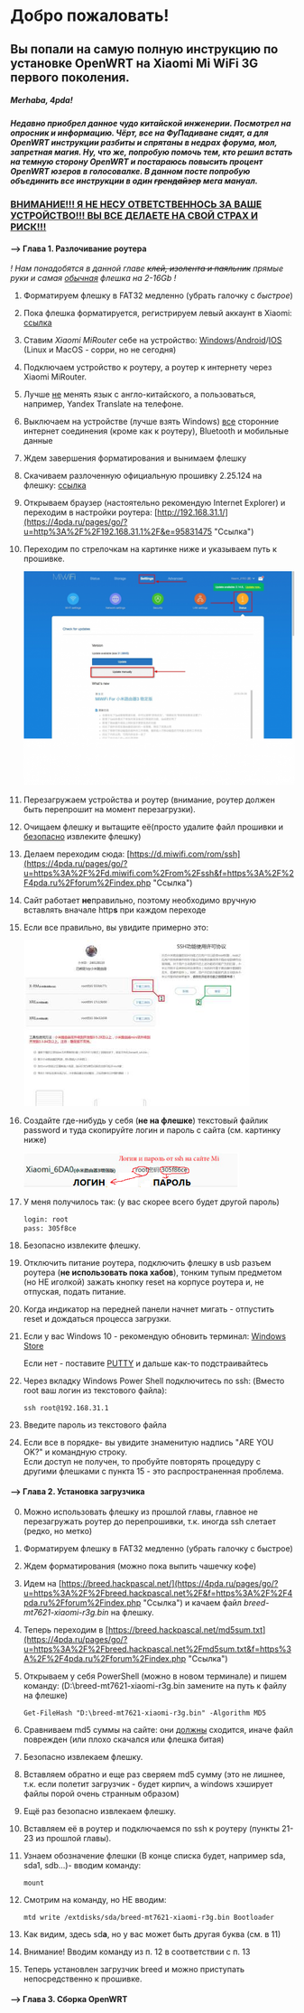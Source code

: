 # Добро пожаловать!

## Вы попали на самую полную инструкцию по установке OpenWRT на Xiaomi Mi WiFi 3G первого поколения.

##### Merhaba, 4pda!

##### Недавно приобрел данное чудо китайской инженерии. Посмотрел на опросник и информацию. Чёрт, все на ФуПадиване сидят, а для OpenWRT инструкции разбиты и спрятаны в недрах форума, мол, запретная магия. Ну, что же, попробую помочь тем, кто решил встать на темную сторону OpenWRT и постараюсь повысить процент OpenWRT юзеров в голосовалке. В данном посте попробую объединить все инструкции в один ~~грендайзер~~ мега мануал.

### <u><b>ВНИМАНИЕ!!! Я НЕ НЕСУ ОТВЕТСТВЕННОСЬ ЗА ВАШЕ УСТРОЙСТВО!!! ВЫ ВСЕ ДЕЛАЕТЕ НА СВОЙ СТРАХ И РИСК!!!</b></u>

#### **--> Глава 1. Разлочивание роутера**

*! Нам понадобятся в данной главе ~~клей, изолента и паяльник~~ прямые руки и самая <u>обычная</u> флешка на 2-16Gb !*  

1. Форматируем флешку в FAT32 медленно (убрать галочку с *быстрое*)  

2. Пока флешка форматируется, регистрируем левый аккаунт в Xiaomi: [ссылка](https://4pda.ru/pages/go/?u=http%3A%2F%2Faccount.xiaomi.com%2F&e=95831475 "Ссылка")  

3. Ставим *Xiaomi MiRouter* себе на устройство: [Windows](https://4pda.ru/forum/index.php?showtopic=808656 "Ссылка")/[Android](https://4pda.ru/forum/index.php?showtopic=661224 "Ссылка")/[IOS](https://4pda.ru/pages/go/?u=https%3A%2F%2Fapps.apple.com%2Fru%2Fapp%2Fmi-wi-fi%2Fid859962702%3Fign-mpt%3Duo%253D4&e=95831475 "Ссылка") (Linux и MacOS - сорри, но не сегодня)  

4. Подключаем устройство к роутеру, а роутер к интернету через Xiaomi MiRouter.  

5. Лучше <u>не</u> менять язык с англо-китайского, а пользоваться, например, Yandex Translate на телефоне.  

6. Выключаем на устройстве (лучше взять Windows) <u>все</u> сторонние интернет соединения (кроме как к роутеру), Bluetooth и мобильные данные  

7. Ждем завершения форматирования и вынимаем флешку  

8. Скачиваем разлоченную официальную прошивку 2.25.124 на флешку: [ссылка](https://4pda.ru/forum/index.php?showtopic=837667&view=findpost&p=78857001 "Ссылка")  

9. Открываем браузер (настоятельно рекомендую Internet Explorer) и переходим в настройки роутера: [http://192.168.31.1/](https://4pda.ru/pages/go/?u=http%3A%2F%2F192.168.31.1%2F&e=95831475 "Ссылка")  

10. Переходим по стрелочкам на картинке ниже и указываем путь к прошивке.  
    
      ![alt text](img/19489372.png)

11. Перезагружаем устройства и роутер (внимание, роутер должен быть перепрошит на момент перезагрузки).  

12. Очищаем флешку и вытащите её(просто удалите файл прошивки и <u>безопасно</u> извлеките флешку)  

13. Делаем переходим сюда: [https://d.miwifi.com/rom/ssh](https://4pda.ru/pages/go/?u=https%3A%2F%2Fd.miwifi.com%2From%2Fssh&f=https%3A%2F%2F4pda.ru%2Fforum%2Findex.php "Ссылка")  

14. Сайт работает **не**правильно, поэтому необходимо вручную вставлять вначале http**s** при каждом переходе  

15. Если все правильно, вы увидите примерно это:
    
      ![alt text](img/19489490.jpg)

16. Создайте где-нибудь у себя (**не на флешке**) текстовый файлик password и туда скопируйте логин и пароль с сайта (см. картинку ниже)
    
     ![alt text](img/19489629.png)

17. У меня получилось так: (у вас скорее всего будет другой пароль)
    
    ```
    login: root
    pass: 305f8ce
    ```

18. Безопасно извлеките флешку.  

19. Отключить питание роутера, подключить флешку в usb разъем роутера (**не использовать пока хабов**), тонким тупым предметом (но НЕ иголкой) зажать кнопку reset на корпусе роутера и, не отпуская, подать питание.  

20. Когда индикатор на передней панели начнет мигать - отпустить reset и дождаться процесса загрузки.  

21. Если у вас Windows 10 - рекомендую обновить терминал: [Windows Store](https://4pda.ru/pages/go/?u=https%3A%2F%2Fwww.microsoft.com%2Fstore%2FproductId%2F9N0DX20HK701&f=https%3A%2F%2F4pda.ru%2Fforum%2Findex.php "Ссылка")
    
    Если нет - поставите [PUTTY](https://4pda.ru/pages/go/?u=https%3A%2F%2Fwww.putty.org%2F&f=https%3A%2F%2F4pda.ru%2Fforum%2Findex.php "Ссылка") и дальше как-то подстраивайтесь

22. Через вкладку Windows Power Shell подключитесь по ssh: (Вместо root ваш логин из текстового файла):
    
    ```
    ssh root@192.168.31.1
    ```

23. Введите пароль из текстового файла  

24. Если все в порядке- вы увидите знаменитую надпись "ARE YOU OK?" и командную строку.  
    Если доступ не получен, то пробуйте повторять процедуру с другими флешками с пункта 15 - это распространенная проблема.

#### **--> Глава 2. Установка загрузчика**

0. Можно использовать флешку из прошлой главы, главное не перезагружать роутер до перепрошивки, т.к. иногда ssh слетает (редко, но метко)  
1. Форматируем флешку в FAT32 медленно (убрать галочку с быстрое)  
2. Ждем форматирования (можно пока выпить чашечку кофе)  
3. Идем на [https://breed.hackpascal.net/](https://4pda.ru/pages/go/?u=https%3A%2F%2Fbreed.hackpascal.net%2F&f=https%3A%2F%2F4pda.ru%2Fforum%2Findex.php "Ссылка") и качаем файл *breed-mt7621-xiaomi-r3g.bin* на флешку.  
4. Теперь переходим в [https://breed.hackpascal.net/md5sum.txt](https://4pda.ru/pages/go/?u=https%3A%2F%2Fbreed.hackpascal.net%2Fmd5sum.txt&f=https%3A%2F%2F4pda.ru%2Fforum%2Findex.php "Ссылка")  
5. Открываем у себя PowerShell (можно в новом терминале) и пишем команду: (D:\breed-mt7621-xiaomi-r3g.bin замените на путь к файлу на флешке)
   
   ```
   Get-FileHash "D:\breed-mt7621-xiaomi-r3g.bin" -Algorithm MD5
   ```
6. Сравниваем md5 суммы на сайте: они <u>должны</u> сходится, иначе файл поврежден (или плохо скачался или флешка битая)  
7. Безопасно извлекаем флешку.  
8. Вставляем обратно и еще раз сверяем md5 сумму (это не лишнее, т.к. если полетит загрузчик - будет кирпич, а windows хэширует файлы порой очень странным образом)  
9. Ещё раз безопасно извлекаем флешку.  
10. Вставляем её в роутер и подключаемся по ssh к роутеру (пункты 21-23 из прошлой главы).  
11. Узнаем обозначение флешки (В конце списка будет, например sda, sda1, sdb...)- вводим команду:
    
    ```
    mount
    ```
12. Смотрим на команду, но НЕ вводим:
    
    ```
    mtd write /extdisks/sda/breed-mt7621-xiaomi-r3g.bin Bootloader
    ```
13. Как видим, здесь sd**a**, но у вас может быть другая буква (см. в 11)
14. Внимание! Вводим команду из п. 12 в соответствии с п. 13
15. Теперь установлен загрузчик breed и можно приступать непосредственно к прошивке.

#### **--> Глава 3. Сборка OpenWRT**
